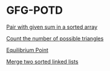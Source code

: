 # GFG-POTD

[Pair with given sum in a sorted array](https://www.geeksforgeeks.org/problems/pair-with-given-sum-in-a-sorted-array4940/1)

[Count the number of possible triangles](https://www.geeksforgeeks.org/problems/count-possible-triangles-1587115620/1)

[Equilibrium Point](https://www.geeksforgeeks.org/problems/equilibrium-point-1587115620/1)

[Merge two sorted linked lists](https://www.geeksforgeeks.org/problems/merge-two-sorted-linked-lists/1)
